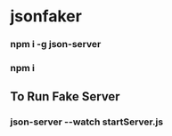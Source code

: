 # jsonfaker

### npm i -g json-server 
### npm i

## To Run Fake Server

### json-server --watch startServer.js

